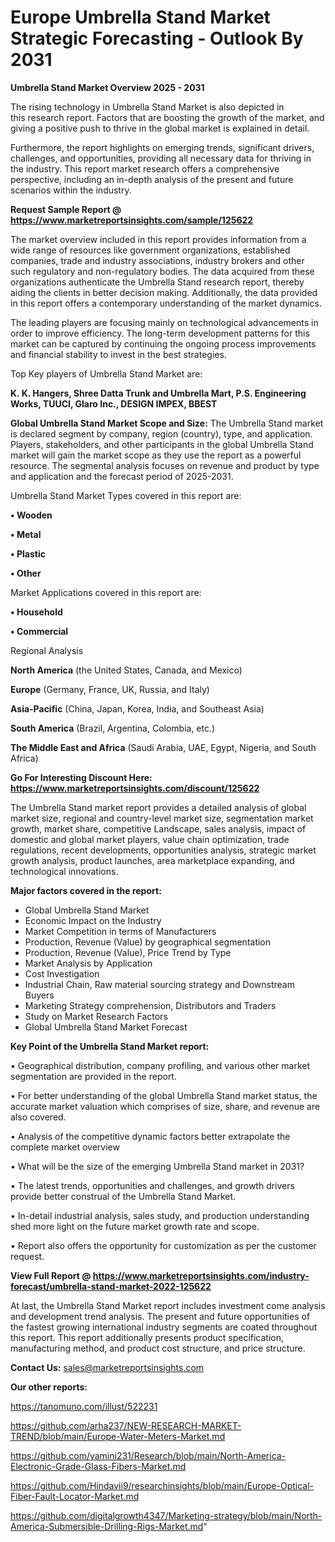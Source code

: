 # Europe Umbrella Stand Market Strategic Forecasting - Outlook By 2031

<Strong> Umbrella Stand Market Overview 2025 - 2031</strong>

The rising technology in Umbrella Stand Market is also depicted in this research report. Factors that are boosting the growth of the market, and giving a positive push to thrive in the global market is explained in detail.

Furthermore, the report highlights on emerging trends, significant drivers, challenges, and opportunities, providing all necessary data for thriving in the industry. This report market research offers a comprehensive perspective, including an in-depth analysis of the present and future scenarios within the industry.

<strong>Request Sample Report @ <a href=https://www.marketreportsinsights.com/sample/125622>https://www.marketreportsinsights.com/sample/125622</a></strong>

The market overview included in this report provides information from a wide range of resources like government organizations, established companies, trade and industry associations, industry brokers and other such regulatory and non-regulatory bodies. The data acquired from these organizations authenticate the Umbrella Stand research report, thereby aiding the clients in better decision making. Additionally, the data provided in this report offers a contemporary understanding of the market dynamics.

The leading players are focusing mainly on technological advancements in order to improve efficiency. The long-term development patterns for this market can be captured by continuing the ongoing process improvements and financial stability to invest in the best strategies.

Top Key players of Umbrella Stand Market are:

<strong>K. K. Hangers, Shree Datta Trunk and Umbrella Mart, P.S. Engineering Works, TUUCI, Glaro Inc., DESIGN IMPEX, BBEST</strong>

<strong><b>Global Umbrella Stand Market Scope and Size:</b></strong>
The Umbrella Stand market is declared segment by company, region (country), type, and application. Players, stakeholders, and other participants in the global Umbrella Stand market will gain the market scope as they use the report as a powerful resource. The segmental analysis focuses on revenue and product by type and application and the forecast period of 2025-2031.

Umbrella Stand Market Types covered in this report are:

<strong>• Wooden

• Metal

• Plastic

• Other</strong>

Market Applications covered in this report are:

<strong>• Household

• Commercial</strong> 

Regional Analysis

<strong>North America</strong> (the United States, Canada, and Mexico)

<strong>Europe</strong> (Germany, France, UK, Russia, and Italy)

<strong>Asia-Pacific</strong> (China, Japan, Korea, India, and Southeast Asia)

<strong>South America</strong> (Brazil, Argentina, Colombia, etc.)

<strong>The Middle East and Africa</strong> (Saudi Arabia, UAE, Egypt, Nigeria, and South Africa)

<strong>Go For Interesting Discount Here: <a href=https://www.marketreportsinsights.com/discount/125622>https://www.marketreportsinsights.com/discount/125622</a></strong>

The Umbrella Stand market report provides a detailed analysis of global market size, regional and country-level market size, segmentation market growth, market share, competitive Landscape, sales analysis, impact of domestic and global market players, value chain optimization, trade regulations, recent developments, opportunities analysis, strategic market growth analysis, product launches, area marketplace expanding, and technological innovations.

<strong><b>Major factors covered in the report:</b></strong>
<ul>
  <li>Global Umbrella Stand Market </li>
  <li>Economic Impact on the Industry</li>
  <li>Market Competition in terms of Manufacturers</li>
  <li>Production, Revenue (Value) by geographical segmentation</li>
  <li>Production, Revenue (Value), Price Trend by Type</li>
  <li>Market Analysis by Application</li>
  <li>Cost Investigation</li>
  <li>Industrial Chain, Raw material sourcing strategy and Downstream Buyers</li>
  <li>Marketing Strategy comprehension, Distributors and Traders</li>
  <li>Study on Market Research Factors</li>
  <li>Global Umbrella Stand Market Forecast</li>
</ul>

<strong><b>Key Point of the Umbrella Stand Market report:</b></strong>

• Geographical distribution, company profiling, and various other market segmentation are provided in the report.

• For better understanding of the global Umbrella Stand market status, the accurate market valuation which comprises of size, share, and revenue are also covered.

• Analysis of the competitive dynamic factors better extrapolate the complete market overview

• What will be the size of the emerging Umbrella Stand market in 2031?

• The latest trends, opportunities and challenges, and growth drivers provide better construal of the Umbrella Stand Market.

• In-detail industrial analysis, sales study, and production understanding shed more light on the future market growth rate and scope.

• Report also offers the opportunity for customization as per the customer request.

<strong><b>View Full Report @ <a href=https://www.marketreportsinsights.com/industry-forecast/umbrella-stand-market-2022-125622>https://www.marketreportsinsights.com/industry-forecast/umbrella-stand-market-2022-125622</a></b></strong>


At last, the Umbrella Stand Market report includes investment come analysis and development trend analysis. The present and future opportunities of the fastest growing international industry segments are coated throughout this report. This report additionally presents product specification, manufacturing method, and product cost structure, and price structure.

<strong>Contact Us:</strong>
sales@marketreportsinsights.com

<strong>Our other reports:</strong>

<a href=https://tanomuno.com/illust/522231>https://tanomuno.com/illust/522231</a>

<a href=https://github.com/arha237/NEW-RESEARCH-MARKET-TREND/blob/main/Europe-Water-Meters-Market.md>https://github.com/arha237/NEW-RESEARCH-MARKET-TREND/blob/main/Europe-Water-Meters-Market.md</a>

<a href=https://github.com/yamini231/Research/blob/main/North-America-Electronic-Grade-Glass-Fibers-Market.md>https://github.com/yamini231/Research/blob/main/North-America-Electronic-Grade-Glass-Fibers-Market.md</a>

<a href=https://github.com/Hindavii9/researchinsights/blob/main/Europe-Optical-Fiber-Fault-Locator-Market.md>https://github.com/Hindavii9/researchinsights/blob/main/Europe-Optical-Fiber-Fault-Locator-Market.md</a>

<a href=https://github.com/digitalgrowth4347/Marketing-strategy/blob/main/North-America-Submersible-Drilling-Rigs-Market.md>https://github.com/digitalgrowth4347/Marketing-strategy/blob/main/North-America-Submersible-Drilling-Rigs-Market.md</a>"
